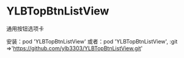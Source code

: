 # YLBTopBtnListView
通用按钮选项卡

安装：pod 'YLBTopBtnListView'
或者：pod 'YLBTopBtnListView', :git =>'https://github.com/ylb3303/YLBTopBtnListView.git'
